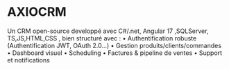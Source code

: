# AXIOCRM
 Un CRM open-source developpé avec C#/.net, Angular 17 ,SQLServer, TS,JS,HTML,CSS , bien structuré avec :
 •	Authentification robuste (Authentification JWT, OAuth 2.0...)
 •	Gestion produits/clients/commandes
 •	Dashboard visuel
 •	Scheduling
 •	Factures & pipeline de ventes
 •	Support et notifications
